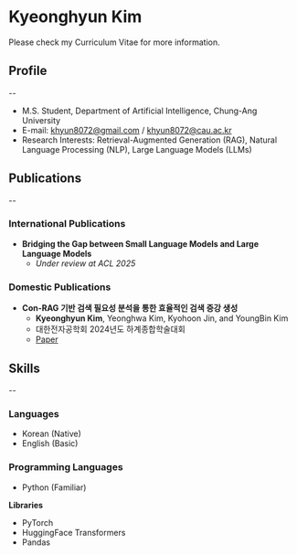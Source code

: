# Kyeonghyun Kim

Please check my Curriculum Vitae for more information.

## Profile
--
- M.S. Student, Department of Artificial Intelligence, Chung-Ang University  
- E-mail: khyun8072@gmail.com / khyun8072@cau.ac.kr  
- Research Interests: Retrieval-Augmented Generation (RAG), Natural Language Processing (NLP), Large Language Models (LLMs)



## Publications
--
### International Publications

- **Bridging the Gap between Small Language Models and Large Language Models**  
  - _Under review at ACL 2025_

### Domestic Publications

- **Con-RAG 기반 검색 필요성 분석을 통한 효율적인 검색 증강 생성**  
  - **Kyeonghyun Kim**, Yeonghwa Kim, Kyohoon Jin, and YoungBin Kim  
  - 대한전자공학회 2024년도 하계종합학술대회  
  - [Paper](Documents/Papers/Con-RAG_기여도_기반_검색_필요성_분석을_통한_효율적인_검색_증강_생성.pdf)



## Skills
--
### **Languages**  
- Korean (Native)  
- English (Basic)

### **Programming Languages**  
- Python (Familiar)

**Libraries**  
- PyTorch  
- HuggingFace Transformers  
- Pandas
